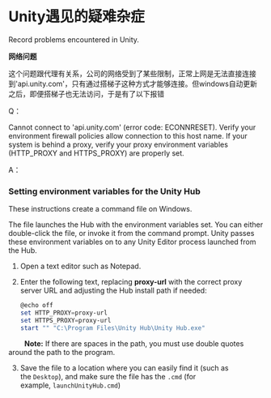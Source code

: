 # Unity遇见的疑难杂症

Record problems encountered in Unity.





**网络问题**

这个问题跟代理有关系，公司的网络受到了某些限制，正常上网是无法直接连接到'api.unity.com'，只有通过搭梯子这种方式才能够连接。但windows自动更新之后，即便搭梯子也无法访问，于是有了以下报错

Q：

Cannot connect to 'api.unity.com' (error code: ECONNRESET). Verify your environment firewall policies allow connection to this host name. If your system is behind a proxy, verify your proxy environment variables (HTTP_PROXY and HTTPS_PROXY) are properly set.

A：

### Setting environment variables for the Unity Hub

These instructions create a command file on Windows.

The file launches the Hub with the environment variables set. You can either double-click the file, or invoke it from the command prompt. Unity passes these environment variables on to any Unity Editor process launched from the Hub.

1. Open a text editor such as Notepad.

2. Enter the following text, replacing **proxy-url** with the correct proxy server URL and adjusting the Hub install path if needed:
   
   ```powershell
   @echo off
   set HTTP_PROXY=proxy-url
   set HTTPS_PROXY=proxy-url
   start "" "C:\Program Files\Unity Hub\Unity Hub.exe"
   ```

        **Note:** If there are spaces in the path, you must use double quotes around the path to the program.

3. Save the file to a location where you can easily find it (such as the `Desktop`), and make sure the file has the `.cmd` (for example, `launchUnityHub.cmd`)


